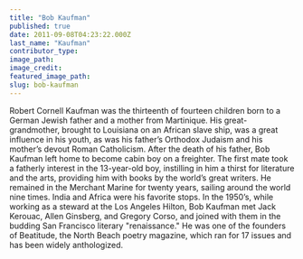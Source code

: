 ```yaml
---
title: "Bob Kaufman"
published: true
date: 2011-09-08T04:23:22.000Z
last_name: "Kaufman"
contributor_type:
image_path:
image_credit:
featured_image_path:
slug: bob-kaufman
---
```


Robert Cornell Kaufman was the thirteenth of fourteen children born to a German Jewish father and a mother from Martinique. His great-grandmother, brought to Louisiana on an African slave ship, was a great influence in his youth, as was his father’s Orthodox Judaism and his mother’s devout Roman Catholicism. After the death of his father, Bob Kaufman left home to become cabin boy on a freighter. The first mate took a fatherly interest in the 13-year-old boy, instilling in him a thirst for literature and the arts, providing him with books by the world’s great writers. He remained in the Merchant Marine for twenty years, sailing around the world nine times. India and Africa were his favorite stops. In the 1950’s, while working as a steward at the Los Angeles Hilton, Bob Kaufman met Jack Kerouac, Allen Ginsberg, and Gregory Corso, and joined with them in the budding San Francisco literary "renaissance." He was one of the founders of Beatitude, the North Beach poetry magazine, which ran for 17 issues and has been widely anthologized.

